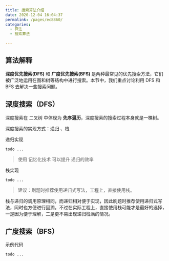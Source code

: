 ```yaml
---
title: 搜索算法介绍
date: 2020-12-04 16:04:37
permalink: /pages/ec8860/
categories: 
  - 算法
  - 搜索算法

---
```


## 算法解释

**深度优先搜索(DFS)** 和 **广度优先搜索(BFS)** 是两种最常见的优先搜索方法，它们被广泛地运用在图和树等结构中进行搜索。本节中，我们重点讨论利用 DFS 和 BFS 去解决一些搜索问题。

## 深度搜索（DFS）

深度搜索在 二叉树 中体现为 **先序遍历**，深度搜索的搜索过程本身就是一棵树。

深度搜索的实现方式：递归 、栈

递归实现

```
todo ...	
```

> 使用 记忆化技术 可以提升 递归的效率

栈实现

```
todo ...
```

> 建议：刷题时推荐使用递归式写法，工程上，直接使用栈。

栈与递归的调用原理相同，而递归相对便于实现，因此刷题时推荐使用递归式写法，同时也方便进行回溯。不过在实际工程上，直接使用栈可能才是最好的选择，一是因为便于理解，二是更不易出现递归栈满的情况。

## 广度搜索（BFS）

示例代码

```
todo ...
```





